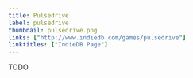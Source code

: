 ```yaml
---
title: Pulsedrive
label: pulsedrive
thumbnail: pulsedrive.png
links: ["http://www.indiedb.com/games/pulsedrive"]
linktitles: ["IndieDB Page"]
---
```

TODO